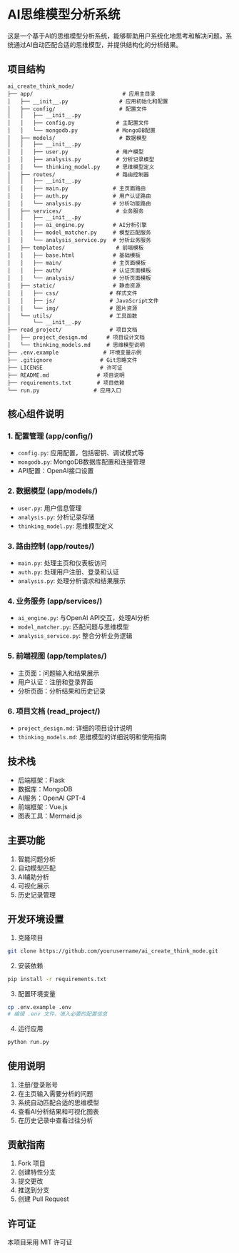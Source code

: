 # AI思维模型分析系统

这是一个基于AI的思维模型分析系统，能够帮助用户系统化地思考和解决问题。系统通过AI自动匹配合适的思维模型，并提供结构化的分析结果。

## 项目结构
```
ai_create_think_mode/
├── app/                            # 应用主目录
│   ├── __init__.py                # 应用初始化和配置
│   ├── config/                    # 配置文件
│   │   ├── __init__.py
│   │   ├── config.py             # 主配置文件
│   │   └── mongodb.py            # MongoDB配置
│   ├── models/                    # 数据模型
│   │   ├── __init__.py
│   │   ├── user.py               # 用户模型
│   │   ├── analysis.py           # 分析记录模型
│   │   └── thinking_model.py     # 思维模型定义
│   ├── routes/                   # 路由控制器
│   │   ├── __init__.py
│   │   ├── main.py              # 主页面路由
│   │   ├── auth.py              # 用户认证路由
│   │   └── analysis.py          # 分析功能路由
│   ├── services/                 # 业务服务
│   │   ├── __init__.py
│   │   ├── ai_engine.py         # AI分析引擎
│   │   ├── model_matcher.py     # 模型匹配服务
│   │   └── analysis_service.py  # 分析业务服务
│   ├── templates/                # 前端模板
│   │   ├── base.html            # 基础模板
│   │   ├── main/                # 主页面模板
│   │   ├── auth/                # 认证页面模板
│   │   └── analysis/            # 分析页面模板
│   ├── static/                  # 静态资源
│   │   ├── css/                # 样式文件
│   │   ├── js/                 # JavaScript文件
│   │   └── img/                # 图片资源
│   └── utils/                  # 工具函数
│       └── __init__.py
├── read_project/               # 项目文档
│   ├── project_design.md      # 项目设计文档
│   └── thinking_models.md     # 思维模型说明
├── .env.example              # 环境变量示例
├── .gitignore               # Git忽略文件
├── LICENSE                  # 许可证
├── README.md               # 项目说明
├── requirements.txt        # 项目依赖
└── run.py                 # 应用入口
```

## 核心组件说明

### 1. 配置管理 (app/config/)
- `config.py`: 应用配置，包括密钥、调试模式等
- `mongodb.py`: MongoDB数据库配置和连接管理
- API配置：OpenAI接口设置

### 2. 数据模型 (app/models/)
- `user.py`: 用户信息管理
- `analysis.py`: 分析记录存储
- `thinking_model.py`: 思维模型定义

### 3. 路由控制 (app/routes/)
- `main.py`: 处理主页和仪表板访问
- `auth.py`: 处理用户注册、登录和认证
- `analysis.py`: 处理分析请求和结果展示

### 4. 业务服务 (app/services/)
- `ai_engine.py`: 与OpenAI API交互，处理AI分析
- `model_matcher.py`: 匹配问题与思维模型
- `analysis_service.py`: 整合分析业务逻辑

### 5. 前端视图 (app/templates/)
- 主页面：问题输入和结果展示
- 用户认证：注册和登录界面
- 分析页面：分析结果和历史记录

### 6. 项目文档 (read_project/)
- `project_design.md`: 详细的项目设计说明
- `thinking_models.md`: 思维模型的详细说明和使用指南

## 技术栈
- 后端框架：Flask
- 数据库：MongoDB
- AI服务：OpenAI GPT-4
- 前端框架：Vue.js
- 图表工具：Mermaid.js

## 主要功能
1. 智能问题分析
2. 自动模型匹配
3. AI辅助分析
4. 可视化展示
5. 历史记录管理

## 开发环境设置
1. 克隆项目
```bash
git clone https://github.com/yourusername/ai_create_think_mode.git
```

2. 安装依赖
```bash
pip install -r requirements.txt
```

3. 配置环境变量
```bash
cp .env.example .env
# 编辑 .env 文件，填入必要的配置信息
```

4. 运行应用
```bash
python run.py
```

## 使用说明
1. 注册/登录账号
2. 在主页输入需要分析的问题
3. 系统自动匹配合适的思维模型
4. 查看AI分析结果和可视化图表
5. 在历史记录中查看过往分析

## 贡献指南
1. Fork 项目
2. 创建特性分支
3. 提交更改
4. 推送到分支
5. 创建 Pull Request

## 许可证
本项目采用 MIT 许可证
